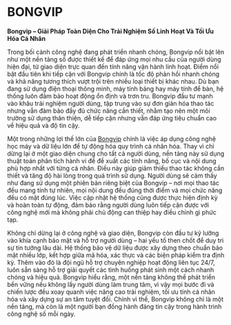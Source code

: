 # BONGVIP

**Bongvip – Giải Pháp Toàn Diện Cho Trải Nghiệm Số Linh Hoạt Và Tối Ưu Hóa Cá Nhân**

Trong bối cảnh công nghệ đang phát triển nhanh chóng, Bongvip nổi bật lên như một nền tảng số được thiết kế để đáp ứng mọi nhu cầu của người dùng hiện đại, từ giao diện trực quan đến tính năng vận hành linh hoạt. Điểm nổi bật đầu tiên khi tiếp cận với Bongvip chính là tốc độ phản hồi nhanh chóng và khả năng tương thích vượt trội trên nhiều loại thiết bị khác nhau. Dù bạn đang sử dụng điện thoại thông minh, máy tính bảng hay máy tính để bàn, hệ thống luôn đảm bảo hoạt động ổn định và trơn tru. Bongvip đầu tư mạnh vào khâu trải nghiệm người dùng, tập trung vào sự đơn giản hóa thao tác nhưng vẫn đảm bảo đầy đủ chức năng cần thiết, nhằm tạo nên một môi trường sử dụng thân thiện, dễ tiếp cận nhưng vẫn đáp ứng tiêu chuẩn cao về hiệu quả và độ tin cậy.

Một trong những lợi thế lớn của <a href="https://bongvip.shop">Bongvip</a> chính là việc áp dụng công nghệ học máy và dữ liệu lớn để tự động hóa quy trình cá nhân hóa. Thay vì chỉ dừng lại ở một giao diện chung cho tất cả người dùng, nền tảng này sử dụng thuật toán phân tích hành vi để đề xuất các tính năng, bố cục và nội dung phù hợp nhất với từng cá nhân. Điều này giúp giảm thiểu thao tác không cần thiết và tăng độ hài lòng trong quá trình sử dụng. Người dùng sẽ cảm thấy như đang sử dụng một phiên bản riêng biệt của Bongvip – nơi mọi thao tác đều mang tính tự nhiên, mọi nội dung đều đúng thời điểm và mọi chức năng đều có mặt đúng lúc. Việc cập nhật hệ thống cũng được thực hiện định kỳ và hoàn toàn tự động, đảm bảo rằng người dùng luôn tiếp cận được với công nghệ mới mà không phải chủ động can thiệp hay điều chỉnh gì phức tạp.

Không chỉ dừng lại ở công nghệ và giao diện, Bongvip còn đầu tư kỹ lưỡng vào khía cạnh bảo mật và hỗ trợ người dùng – hai yếu tố then chốt để duy trì sự tin tưởng lâu dài. Hệ thống bảo vệ dữ liệu được xây dựng theo chuẩn bảo mật nhiều lớp, kết hợp giữa mã hóa, xác thực và các biện pháp kiểm tra định kỳ. Thêm vào đó là đội ngũ hỗ trợ chuyên nghiệp hoạt động liên tục 24/7, luôn sẵn sàng hỗ trợ giải quyết các tình huống phát sinh một cách nhanh chóng và hiệu quả. Bongvip hiểu rằng, một nền tảng không thể phát triển bền vững nếu không lấy người dùng làm trung tâm, vì vậy mọi bước đi và chiến lược đều xoay quanh việc nâng cao trải nghiệm, tối ưu tính cá nhân hóa và xây dựng sự an tâm tuyệt đối. Chính vì thế, Bongvip không chỉ là một nền tảng, mà còn là một người bạn đồng hành đáng tin cậy trong hành trình công nghệ số mỗi ngày.
